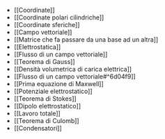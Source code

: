 - [[Coordinate]]
- [[Coordinate polari cilindriche]]
- [[Coordinate sferiche]]
- [[Campo vettoriale]]
- [[Matrice che fa passare da una base ad un altra]]
- [[Elettrostatica]]
- [[Flusso di un campo vettoriale]]
- [[Teorema di Gauss]]
- [[Densità volumetrica di carica elettrica]]
- [[Flusso di un campo vettoriale#^6d04f9]]
- [[Prima equazione di Maxwell]]
- [[Potenziale elettrostatico]]
- [[Teorema di Stokes]]
- [[Dipolo elettrostatico]]
- [[Lavoro totale]]
- [[Teorema di Culomb]]
- [[Condensatori]]